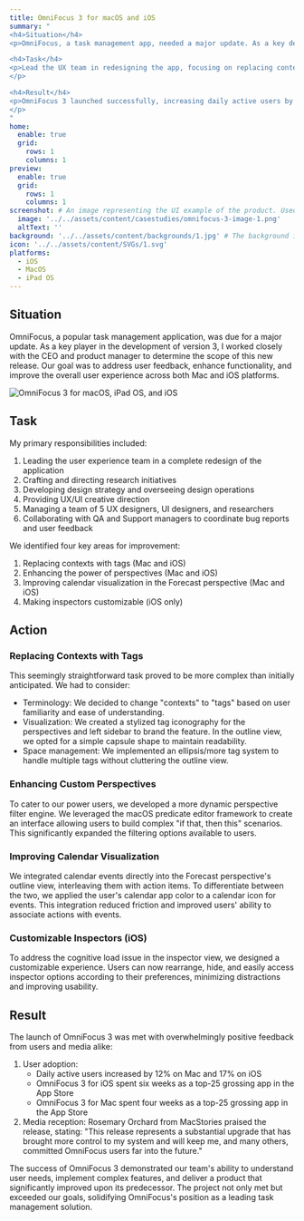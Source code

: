 ```yaml
---
title: OmniFocus 3 for macOS and iOS
summary: "
<h4>Situation</h4>
<p>OmniFocus, a task management app, needed a major update. As a key developer for version 3, I worked with the CEO and product manager to improve functionality and user experience across Mac and iOS platforms.</p>

<h4>Task</h4>
<p>Lead the UX team in redesigning the app, focusing on replacing contexts with tags, enhancing perspectives, improving calendar visualization, and making inspectors customizable on iOS.
</p>

<h4>Result</h4>  
<p>OmniFocus 3 launched successfully, increasing daily active users by 12% on Mac and 17% on iOS. It spent weeks as a top-25 grossing app in the App Store for both platforms, receiving positive feedback from users and media, solidifying its position as a leading task management solution.
</p>
"
home:
  enable: true
  grid:
    rows: 1
    columns: 1
preview:
  enable: true
  grid:
    rows: 1
    columns: 1
screenshot: # An image representing the UI example of the product. Used in preview cards
  image: '../../assets/content/casestudies/omnifocus-3-image-1.png'
  altText: ''
background: '../../assets/content/backgrounds/1.jpg' # The background image used for preview cards
icon: '../../assets/content/SVGs/1.svg'
platforms:
  - iOS
  - MacOS
  - iPad OS
---
```

## Situation
OmniFocus, a popular task management application, was due for a major update. As a key player in the development of version 3, I worked closely with the CEO and product manager to determine the scope of this new release. Our goal was to address user feedback, enhance functionality, and improve the overall user experience across both Mac and iOS platforms.

![OmniFocus 3 for macOS, iPad OS, and iOS](../../src/assets/content/casestudies/omnifocus-3-image-1.png)

## Task
My primary responsibilities included:
1. Leading the user experience team in a complete redesign of the application
2. Crafting and directing research initiatives
3. Developing design strategy and overseeing design operations
4. Providing UX/UI creative direction
5. Managing a team of 5 UX designers, UI designers, and researchers
6. Collaborating with QA and Support managers to coordinate bug reports and user feedback

We identified four key areas for improvement:
1. Replacing contexts with tags (Mac and iOS)
2. Enhancing the power of perspectives (Mac and iOS)
3. Improving calendar visualization in the Forecast perspective (Mac and iOS)
4. Making inspectors customizable (iOS only)
## Action
### Replacing Contexts with Tags
This seemingly straightforward task proved to be more complex than initially anticipated. We had to consider:
- Terminology: We decided to change "contexts" to "tags" based on user familiarity and ease of understanding.
- Visualization: We created a stylized tag iconography for the perspectives and left sidebar to brand the feature. In the outline view, we opted for a simple capsule shape to maintain readability.
- Space management: We implemented an ellipsis/more tag system to handle multiple tags without cluttering the outline view.
### Enhancing Custom Perspectives
To cater to our power users, we developed a more dynamic perspective filter engine. We leveraged the macOS predicate editor framework to create an interface allowing users to build complex "if that, then this" scenarios. This significantly expanded the filtering options available to users.
### Improving Calendar Visualization
We integrated calendar events directly into the Forecast perspective's outline view, interleaving them with action items. To differentiate between the two, we applied the user's calendar app color to a calendar icon for events. This integration reduced friction and improved users' ability to associate actions with events.
### Customizable Inspectors (iOS)
To address the cognitive load issue in the inspector view, we designed a customizable experience. Users can now rearrange, hide, and easily access inspector options according to their preferences, minimizing distractions and improving usability.
## Result
The launch of OmniFocus 3 was met with overwhelmingly positive feedback from users and media alike:
1. User adoption:
   - Daily active users increased by 12% on Mac and 17% on iOS
   - OmniFocus 3 for iOS spent six weeks as a top-25 grossing app in the App Store
   - OmniFocus 3 for Mac spent four weeks as a top-25 grossing app in the App Store
2. Media reception:
   Rosemary Orchard from MacStories praised the release, stating: "This release represents a substantial upgrade that has brought more control to my system and will keep me, and many others, committed OmniFocus users far into the future."

The success of OmniFocus 3 demonstrated our team's ability to understand user needs, implement complex features, and deliver a product that significantly improved upon its predecessor. The project not only met but exceeded our goals, solidifying OmniFocus's position as a leading task management solution.